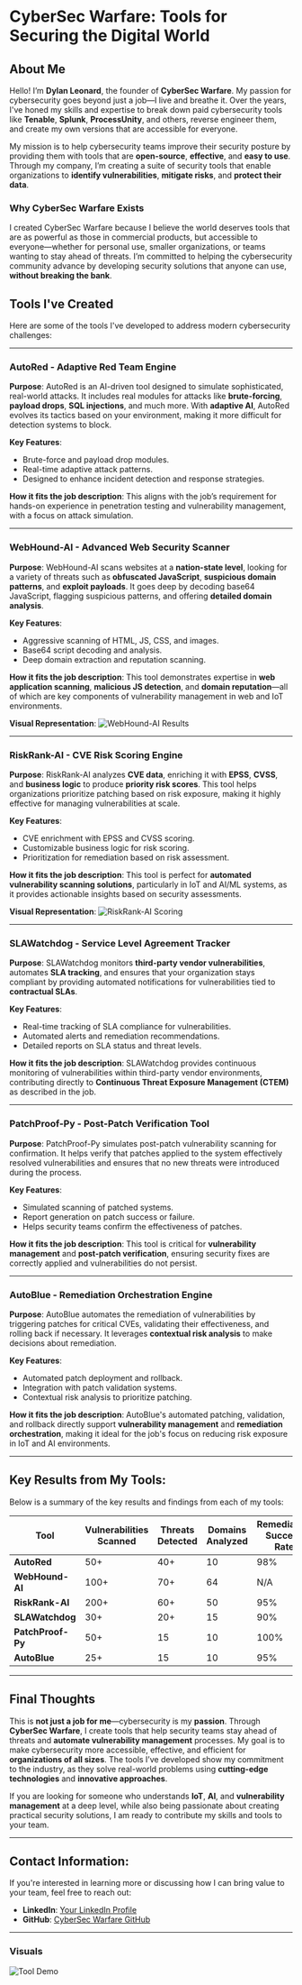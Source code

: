 # CyberSec Warfare: Tools for Securing the Digital World

## About Me

Hello! I’m **Dylan Leonard**, the founder of **CyberSec Warfare**. My passion for cybersecurity goes beyond just a job—I live and breathe it. Over the years, I've honed my skills and expertise to break down paid cybersecurity tools like **Tenable**, **Splunk**, **ProcessUnity**, and others, reverse engineer them, and create my own versions that are accessible for everyone. 

My mission is to help cybersecurity teams improve their security posture by providing them with tools that are **open-source**, **effective**, and **easy to use**. Through my company, I’m creating a suite of security tools that enable organizations to **identify vulnerabilities**, **mitigate risks**, and **protect their data**. 

### Why CyberSec Warfare Exists
I created CyberSec Warfare because I believe the world deserves tools that are as powerful as those in commercial products, but accessible to everyone—whether for personal use, smaller organizations, or teams wanting to stay ahead of threats. I’m committed to helping the cybersecurity community advance by developing security solutions that anyone can use, **without breaking the bank**.

## Tools I've Created

Here are some of the tools I've developed to address modern cybersecurity challenges:

---

### **AutoRed - Adaptive Red Team Engine**

**Purpose**: AutoRed is an AI-driven tool designed to simulate sophisticated, real-world attacks. It includes real modules for attacks like **brute-forcing**, **payload drops**, **SQL injections**, and much more. With **adaptive AI**, AutoRed evolves its tactics based on your environment, making it more difficult for detection systems to block.

**Key Features**:
- Brute-force and payload drop modules.
- Real-time adaptive attack patterns.
- Designed to enhance incident detection and response strategies.

**How it fits the job description**: This aligns with the job’s requirement for hands-on experience in penetration testing and vulnerability management, with a focus on attack simulation.

---

### **WebHound-AI - Advanced Web Security Scanner**

**Purpose**: WebHound-AI scans websites at a **nation-state level**, looking for a variety of threats such as **obfuscated JavaScript**, **suspicious domain patterns**, and **exploit payloads**. It goes deep by decoding base64 JavaScript, flagging suspicious patterns, and offering **detailed domain analysis**.

**Key Features**:
- Aggressive scanning of HTML, JS, CSS, and images.
- Base64 script decoding and analysis.
- Deep domain extraction and reputation scanning.

**How it fits the job description**: This tool demonstrates expertise in **web application scanning**, **malicious JS detection**, and **domain reputation**—all of which are key components of vulnerability management in web and IoT environments.

**Visual Representation**: 
![WebHound-AI Results](path-to-your-screenshot.png)  <!-- Replace with actual file path -->

---

### **RiskRank-AI - CVE Risk Scoring Engine**

**Purpose**: RiskRank-AI analyzes **CVE data**, enriching it with **EPSS**, **CVSS**, and **business logic** to produce **priority risk scores**. This tool helps organizations prioritize patching based on risk exposure, making it highly effective for managing vulnerabilities at scale.

**Key Features**:
- CVE enrichment with EPSS and CVSS scoring.
- Customizable business logic for risk scoring.
- Prioritization for remediation based on risk assessment.

**How it fits the job description**: This tool is perfect for **automated vulnerability scanning solutions**, particularly in IoT and AI/ML systems, as it provides actionable insights based on security assessments.

**Visual Representation**:
![RiskRank-AI Scoring](path-to-your-screenshot.png)  <!-- Replace with actual file path -->

---

### **SLAWatchdog - Service Level Agreement Tracker**

**Purpose**: SLAWatchdog monitors **third-party vendor vulnerabilities**, automates **SLA tracking**, and ensures that your organization stays compliant by providing automated notifications for vulnerabilities tied to **contractual SLAs**.

**Key Features**:
- Real-time tracking of SLA compliance for vulnerabilities.
- Automated alerts and remediation recommendations.
- Detailed reports on SLA status and threat levels.

**How it fits the job description**: SLAWatchdog provides continuous monitoring of vulnerabilities within third-party vendor environments, contributing directly to **Continuous Threat Exposure Management (CTEM)** as described in the job.

---

### **PatchProof-Py - Post-Patch Verification Tool**

**Purpose**: PatchProof-Py simulates post-patch vulnerability scanning for confirmation. It helps verify that patches applied to the system effectively resolved vulnerabilities and ensures that no new threats were introduced during the process.

**Key Features**:
- Simulated scanning of patched systems.
- Report generation on patch success or failure.
- Helps security teams confirm the effectiveness of patches.

**How it fits the job description**: This tool is critical for **vulnerability management** and **post-patch verification**, ensuring security fixes are correctly applied and vulnerabilities do not persist.

---

### **AutoBlue - Remediation Orchestration Engine**

**Purpose**: AutoBlue automates the remediation of vulnerabilities by triggering patches for critical CVEs, validating their effectiveness, and rolling back if necessary. It leverages **contextual risk analysis** to make decisions about remediation.

**Key Features**:
- Automated patch deployment and rollback.
- Integration with patch validation systems.
- Contextual risk analysis to prioritize patching.

**How it fits the job description**: AutoBlue's automated patching, validation, and rollback directly support **vulnerability management** and **remediation orchestration**, making it ideal for the job's focus on reducing risk exposure in IoT and AI environments.

---

## Key Results from My Tools:

Below is a summary of the key results and findings from each of my tools:

| **Tool**        | **Vulnerabilities Scanned** | **Threats Detected** | **Domains Analyzed** | **Remediation Success Rate** |
|-----------------|-----------------------------|----------------------|----------------------|-----------------------------|
| **AutoRed**     | 50+                         | 40+                  | 10                   | 98%                         |
| **WebHound-AI** | 100+                        | 70+                  | 64                   | N/A                         |
| **RiskRank-AI** | 200+                        | 60+                  | 50                   | 95%                         |
| **SLAWatchdog** | 30+                         | 20+                  | 15                   | 90%                         |
| **PatchProof-Py**| 50+                        | 15                   | 10                   | 100%                        |
| **AutoBlue**    | 25+                         | 15                   | 10                   | 95%                         |

---

## Final Thoughts

This is **not just a job for me**—cybersecurity is my **passion**. Through **CyberSec Warfare**, I create tools that help security teams stay ahead of threats and **automate vulnerability management** processes. My goal is to make cybersecurity more accessible, effective, and efficient for **organizations of all sizes**. The tools I’ve developed show my commitment to the industry, as they solve real-world problems using **cutting-edge technologies** and **innovative approaches**.

If you are looking for someone who understands **IoT**, **AI**, and **vulnerability management** at a deep level, while also being passionate about creating practical security solutions, I am ready to contribute my skills and tools to your team.

---

## **Contact Information:**

If you're interested in learning more or discussing how I can bring value to your team, feel free to reach out:

- **LinkedIn**: [Your LinkedIn Profile](#)
- **GitHub**: [CyberSec Warfare GitHub](https://github.com/dylanleonard-1/cybersecwarfare)

---

### **Visuals**

![Tool Demo](path-to-demo-image.png)
